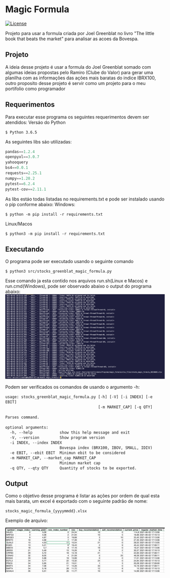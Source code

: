 # Magic Formula
[![License](https://img.shields.io/badge/License-Apache%202.0-blue.svg)](https://opensource.org/licenses/Apache-2.0)

Projeto para usar a formula criada por Joel Greenblat no livro "The little book that beats the market" para analisar as acoes da Bovespa.

## Projeto
A ideia desse projeto é usar a formula do Joel Greenblat somado com algumas ideias propostas pelo Ramiro (Clube do Valor) para gerar uma planilha com as informações das ações mais baratas do indice IBRX100, outro proposito desse projeto é servir como um projeto para o meu portifolio como programador

## Requerimentos
Para executar esse programa os seguintes requerimentos devem ser atendidos:
Versáo do Python
```shell
$ Python 3.6.5
```
As seguintes libs sáo utilizadas:
```python
pandas==1.2.4
openpyxl==3.0.7
yahooquery
bs4==0.0.1
requests==2.25.1
numpy==1.20.2
pytest==6.2.4
pytest-cov==2.11.1
```
As libs estáo todas listadas no requirements.txt e pode ser instalado usando o pip conforme abaixo:
Windows:
```shell
$ python -m pip install -r requirements.txt
```
Linux/Macos
```shell
$ python3 -m pip install -r requirements.txt
```

## Executando
O programa pode ser executado usando o seguinte comando
```shell
$ python3 src/stocks_greenblat_magic_formula.py
```
Esse comando ja esta contido nos arquivos run.sh(Linux e Macos) e run.cmd(Windows), pode ser observado abaixo o output do programa abaixo:
![program_running](program_running.png "program_running")

Podem ser verificados os comandos de usando o argumento -h:
```shell
usage: stocks_greenblat_magic_formula.py [-h] [-V] [-i INDEX] [-e EBIT]
                                         [-m MARKET_CAP] [-q QTY]

Parses command.

optional arguments:
  -h, --help            show this help message and exit
  -V, --version         Show program version
  -i INDEX, --index INDEX
                        Bovespa index (BRX100, IBOV, SMALL, IDIV)
  -e EBIT, --ebit EBIT  Minimun ebit to be considered
  -m MARKET_CAP, --market_cap MARKET_CAP
                        Minimun market cap
  -q QTY, --qty QTY     Quantity of stocks to be exported.
```


## Output
Como o objetivo desse programa é listar as ações por ordem de qual esta mais barata, um excel é exportado com o seguinte padrão de nome:
```
stocks_magic_formula_{yyyymmdd}.xlsx
```
Exemplo de arquivo:

![exemplo_planilha](exemplo_planilha.png "exemplo_planilha")
